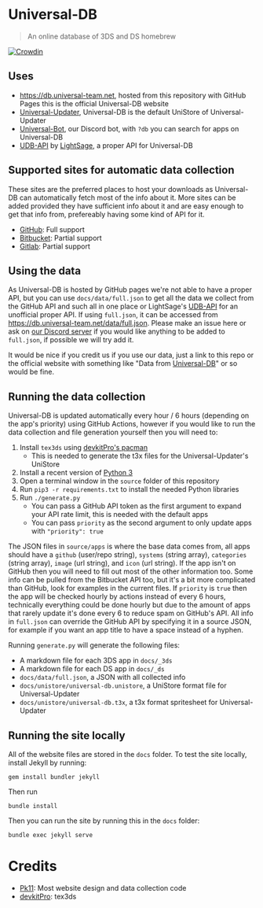 # Universal-DB
> An online database of 3DS and DS homebrew

[![Crowdin](https://badges.crowdin.net/universal-db/localized.svg)](https://crowdin.com/project/universal-db)

## Uses
- https://db.universal-team.net, hosted from this repository with GitHub Pages this is the official Universal-DB website
- [Universal-Updater](https://github.com/Universal-Team/Universal-Updater), Universal-DB is the default UniStore of Universal-Updater
- [Universal-Bot](https://github.com/Universal-Team/Universal-Bot), our Discord bot, with `?db` you can search for apps on Universal-DB
- [UDB-API](https://github.com/LightSage/UDB-API) by [LightSage](https://github.com/LightSage), a proper API for Universal-DB

## Supported sites for automatic data collection
These sites are the preferred places to host your downloads as Universal-DB can automatically fetch most of the info about it. More sites can be added provided they have sufficient info about it and are easy enough to get that info from, prefereably having some kind of API for it.

- [GitHub](https://github.com): Full support
- [Bitbucket](https://bitbucket.org): Partial support
- [Gitlab](https://gitlab.com): Partial support

## Using the data
As Universal-DB is hosted by GitHub pages we're not able to have a proper API, but you can use `docs/data/full.json` to get all the data we collect from the GitHub API and such all in one place or LightSage's [UDB-API](https://udb-api.lightsage.dev) for an unofficial proper API. If using `full.json`, it can be accessed from https://db.universal-team.net/data/full.json.
Please make an issue here or ask on [our Discord server](https://universal-team.net/discord) if you would like anything to be added to `full.json`, if possible we will try add it.

It would be nice if you credit us if you use our data, just a link to this repo or the official website with something like "Data from [Universal-DB](https://github.com/Universal-Team/db)" or so would be fine.

## Running the data collection
Universal-DB is updated automatically every hour / 6 hours (depending on the app's priority) using GitHub Actions, however if you would like to run the data collection and file generation yourself then you will need to:
1. Install `tex3ds` using [devkitPro's pacman](https://devkitpro.org/wiki/Getting_Started)
   - This is needed to generate the t3x files for the Universal-Updater's UniStore
1. Install a recent version of [Python 3](https://www.python.org)
1. Open a terminal window in the `source` folder of this repository
1. Run `pip3 -r requirements.txt` to install the needed Python libraries
1. Run `./generate.py`
   - You can pass a GitHub API token as the first argument to expand your API rate limit, this is needed with the default apps
   - You can pass `priority` as the second argument to only update apps with `"priority": true`

The JSON files in `source/apps` is where the base data comes from, all apps should have a `github` (user/repo string), `systems` (string array), `categories` (string array), `image` (url string), and `icon` (url string). If the app isn't on GitHub then you will need to fill out most of the other information too. Some info can be pulled from the Bitbucket API too, but it's a bit more complicated than GitHub, look for examples in the current files. If `priority` is `true` then the app will be checked hourly by actions instead of every 6 hours, technically everything could be done hourly but due to the amount of apps that rarely update it's done every 6 to reduce spam on GitHub's API.
All info in `full.json` can override the GitHub API by specifying it in a source JSON, for example if you want an app title to have a space instead of a hyphen.

Running `generate.py` will generate the following files:
- A markdown file for each 3DS app in `docs/_3ds`
- A markdown file for each DS app in `docs/_ds`
- `docs/data/full.json`, a JSON with all collected info
- `docs/unistore/universal-db.unistore`, a UniStore format file for Universal-Updater
- `docs/unistore/universal-db.t3x`, a t3x format spritesheet for Universal-Updater

## Running the site locally
All of the website files are stored in the `docs` folder. To test the site locally, install Jekyll by running:
```
gem install bundler jekyll
```
Then run
```
bundle install
```
Then you can run the site by running this in the `docs` folder:
```
bundle exec jekyll serve
```

# Credits
- [Pk11](https://github.com/Epicpkmn11): Most website design and data collection code
- [devkitPro](https://github.com/devkitPro): tex3ds
